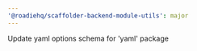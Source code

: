 ```yaml
---
'@roadiehq/scaffolder-backend-module-utils': major
---
```


Update yaml options schema for 'yaml' package
